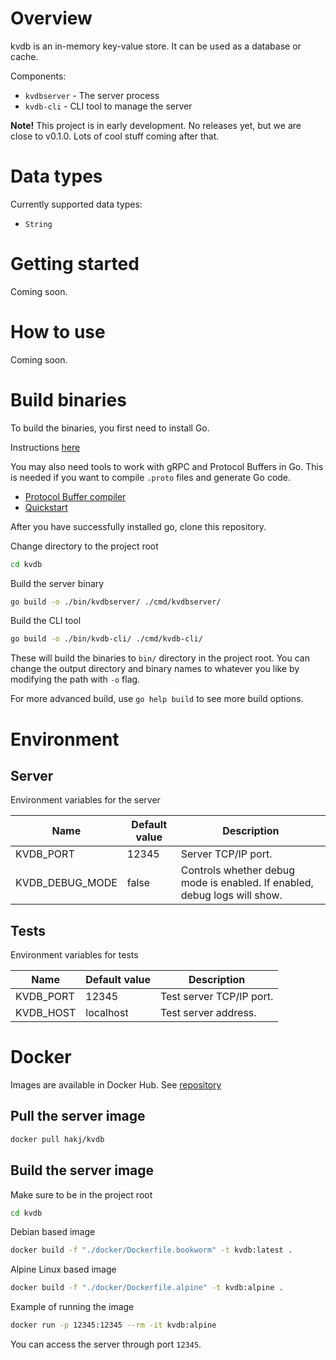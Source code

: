 # Overview
kvdb is an in-memory key-value store. It can be used as a database or cache.

Components:
- `kvdbserver` - The server process
- `kvdb-cli` - CLI tool to manage the server
  
**Note!** This project is in early development. No releases yet, but we are close to v0.1.0. Lots of cool stuff coming after that.

# Data types

Currently supported data types:
- `String`

# Getting started

Coming soon.

# How to use

Coming soon.

# Build binaries

To build the binaries, you first need to install Go.

Instructions [here](https://go.dev/doc/install)

You may also need tools to work with gRPC and Protocol Buffers in Go. This is needed if you want to compile `.proto` files and generate Go code.

- [Protocol Buffer compiler](https://github.com/protocolbuffers/protobuf#protobuf-compiler-installation)
- [Quickstart](https://grpc.io/docs/languages/go/quickstart/)

After you have successfully installed go, clone this repository.

Change directory to the project root
```bash
cd kvdb
```

Build the server binary
```bash
go build -o ./bin/kvdbserver/ ./cmd/kvdbserver/
```

Build the CLI tool
```bash
go build -o ./bin/kvdb-cli/ ./cmd/kvdb-cli/
```

These will build the binaries to `bin/` directory in the project root. You can change the output directory and binary names to whatever you like by modifying the path with `-o` flag.

For more advanced build, use `go help build` to see more build options.

# Environment

## Server

Environment variables for the server

| Name            | Default value | Description |
|-----------------|---------------|-------------|
| KVDB_PORT       | 12345         | Server TCP/IP port. |
| KVDB_DEBUG_MODE | false         | Controls whether debug mode is enabled. If enabled, debug logs will show. |

## Tests

Environment variables for tests

| Name            | Default value | Description |
|-----------------|---------------|-------------|
| KVDB_PORT       | 12345         | Test server TCP/IP port. |
| KVDB_HOST       | localhost     | Test server address. |

# Docker

Images are available in Docker Hub. See [repository](https://hub.docker.com/r/hakj/kvdb)

## Pull the server image

```bash
docker pull hakj/kvdb
```

## Build the server image

Make sure to be in the project root
```bash
cd kvdb
```
Debian based image
```bash
docker build -f "./docker/Dockerfile.bookworm" -t kvdb:latest .
```
Alpine Linux based image
```bash
docker build -f "./docker/Dockerfile.alpine" -t kvdb:alpine .
```
Example of running the image
```bash
docker run -p 12345:12345 --rm -it kvdb:alpine
```
You can access the server through port `12345`.
